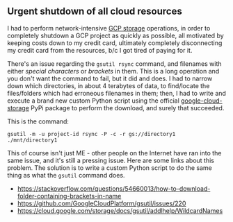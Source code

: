 ## Urgent shutdown of all cloud resources

I had to perform network-intensive [GCP storage](https://cloud.google.com/storage/) operations, in order to completely shutdown a GCP project as quickly as possible, all motivated by keeping costs down to my credit card, ultimately completely disconnecting my credit card from the resources, b/c I got tired of paying for it.

There's an issue regarding the `gsutil rsync` command, and filenames with either _special characters_ or _brackets_ in them.  This is a long operation and you don't want the command to fail, but it did and does.  I had to narrow down which directories, in about 4 terabytes of data, to find/locate the files/folders which had erroneous filenames in them; then, I had to write and execute a brand new custom Python script using the official [google-cloud-storage](https://pypi.org/project/google-cloud-storage/) PyPi package to perform the download, and surely that succeeded.

This is the command:
```
gsutil -m -u project-id rsync -P -c -r gs://directory1 ./mnt/directory1
```

This of course isn't just ME - other people on the Internet have ran into the same issue, and it's still a pressing issue.  Here are some links about this problem.  The solution is to write a custom Python script to do the same thing as what the `gsutil` command does.

<!-- [the script I wrote](gcs_copy.py) -->
- https://stackoverflow.com/questions/54660013/how-to-download-folder-containing-brackets-in-name
- https://github.com/GoogleCloudPlatform/gsutil/issues/220
- https://cloud.google.com/storage/docs/gsutil/addlhelp/WildcardNames
